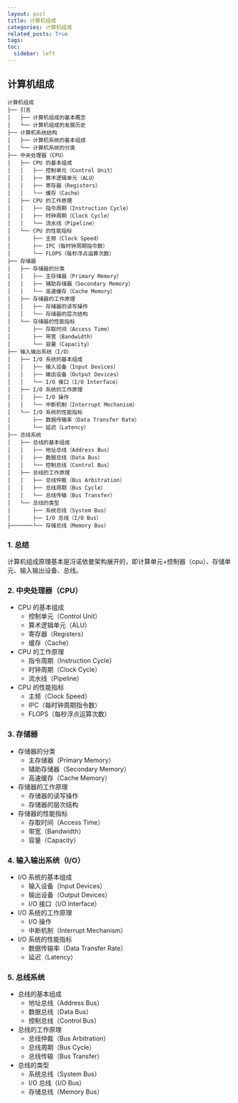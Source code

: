 ```yaml
---
layout: post
title: 计算机组成
categories: 计算机组成
related_posts: True
tags:
toc:
  sidebar: left
---
```


## 计算机组成

```plaintext
计算机组成
├── 引言
│   ├── 计算机组成的基本概念
│   └── 计算机组成的发展历史
├── 计算机系统结构
│   ├── 计算机系统的基本组成
│   └── 计算机系统的分类
├── 中央处理器（CPU）
│   ├── CPU 的基本组成
│   │   ├── 控制单元（Control Unit）
│   │   ├── 算术逻辑单元（ALU）
│   │   ├── 寄存器（Registers）
│   │   └── 缓存（Cache）
│   ├── CPU 的工作原理
│   │   ├── 指令周期（Instruction Cycle）
│   │   ├── 时钟周期（Clock Cycle）
│   │   └── 流水线（Pipeline）
│   └── CPU 的性能指标
│       ├── 主频（Clock Speed）
│       ├── IPC（每时钟周期指令数）
│       └── FLOPS（每秒浮点运算次数）
├── 存储器
│   ├── 存储器的分类
│   │   ├── 主存储器（Primary Memory）
│   │   ├── 辅助存储器（Secondary Memory）
│   │   └── 高速缓存（Cache Memory）
│   ├── 存储器的工作原理
│   │   ├── 存储器的读写操作
│   │   └── 存储器的层次结构
│   └── 存储器的性能指标
│       ├── 存取时间（Access Time）
│       ├── 带宽（Bandwidth）
│       └── 容量（Capacity）
├── 输入输出系统（I/O）
│   ├── I/O 系统的基本组成
│   │   ├── 输入设备（Input Devices）
│   │   ├── 输出设备（Output Devices）
│   │   └── I/O 接口（I/O Interface）
│   ├── I/O 系统的工作原理
│   │   ├── I/O 操作
│   │   └── 中断机制（Interrupt Mechanism）
│   └── I/O 系统的性能指标
│       ├── 数据传输率（Data Transfer Rate）
│       └── 延迟（Latency）
├── 总线系统
│   ├── 总线的基本组成
│   │   ├── 地址总线（Address Bus）
│   │   ├── 数据总线（Data Bus）
│   │   └── 控制总线（Control Bus）
│   ├── 总线的工作原理
│   │   ├── 总线仲裁（Bus Arbitration）
│   │   ├── 总线周期（Bus Cycle）
│   │   └── 总线传输（Bus Transfer）
│   └── 总线的类型
│       ├── 系统总线（System Bus）
│       ├── I/O 总线（I/O Bus）
├───────└── 存储总线（Memory Bus）
```

### 1. 总结

计算机组成原理基本是冯诺依曼架构展开的，即计算单元+控制器（cpu）、存储单元、输入输出设备、总线。

### 2. 中央处理器（CPU）

- CPU 的基本组成
  - 控制单元（Control Unit）
  - 算术逻辑单元（ALU）
  - 寄存器（Registers）
  - 缓存（Cache）
- CPU 的工作原理
  - 指令周期（Instruction Cycle）
  - 时钟周期（Clock Cycle）
  - 流水线（Pipeline）
- CPU 的性能指标
  - 主频（Clock Speed）
  - IPC（每时钟周期指令数）
  - FLOPS（每秒浮点运算次数）

### 3. 存储器

- 存储器的分类
  - 主存储器（Primary Memory）
  - 辅助存储器（Secondary Memory）
  - 高速缓存（Cache Memory）
- 存储器的工作原理
  - 存储器的读写操作
  - 存储器的层次结构
- 存储器的性能指标
  - 存取时间（Access Time）
  - 带宽（Bandwidth）
  - 容量（Capacity）

### 4. 输入输出系统（I/O）

- I/O 系统的基本组成
  - 输入设备（Input Devices）
  - 输出设备（Output Devices）
  - I/O 接口（I/O Interface）
- I/O 系统的工作原理
  - I/O 操作
  - 中断机制（Interrupt Mechanism）
- I/O 系统的性能指标
  - 数据传输率（Data Transfer Rate）
  - 延迟（Latency）

### 5. 总线系统

- 总线的基本组成
  - 地址总线（Address Bus）
  - 数据总线（Data Bus）
  - 控制总线（Control Bus）
- 总线的工作原理
  - 总线仲裁（Bus Arbitration）
  - 总线周期（Bus Cycle）
  - 总线传输（Bus Transfer）
- 总线的类型
  - 系统总线（System Bus）
  - I/O 总线（I/O Bus）
  - 存储总线（Memory Bus）
